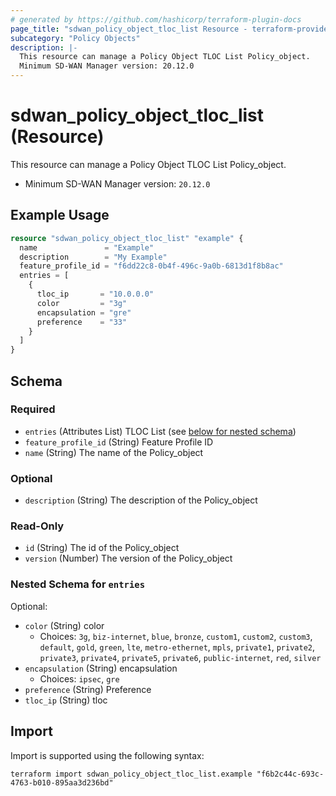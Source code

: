 ```yaml
---
# generated by https://github.com/hashicorp/terraform-plugin-docs
page_title: "sdwan_policy_object_tloc_list Resource - terraform-provider-sdwan"
subcategory: "Policy Objects"
description: |-
  This resource can manage a Policy Object TLOC List Policy_object.
  Minimum SD-WAN Manager version: 20.12.0
---
```


# sdwan_policy_object_tloc_list (Resource)

This resource can manage a Policy Object TLOC List Policy_object.
  - Minimum SD-WAN Manager version: `20.12.0`

## Example Usage

```terraform
resource "sdwan_policy_object_tloc_list" "example" {
  name               = "Example"
  description        = "My Example"
  feature_profile_id = "f6dd22c8-0b4f-496c-9a0b-6813d1f8b8ac"
  entries = [
    {
      tloc_ip       = "10.0.0.0"
      color         = "3g"
      encapsulation = "gre"
      preference    = "33"
    }
  ]
}
```

<!-- schema generated by tfplugindocs -->
## Schema

### Required

- `entries` (Attributes List) TLOC List (see [below for nested schema](#nestedatt--entries))
- `feature_profile_id` (String) Feature Profile ID
- `name` (String) The name of the Policy_object

### Optional

- `description` (String) The description of the Policy_object

### Read-Only

- `id` (String) The id of the Policy_object
- `version` (Number) The version of the Policy_object

<a id="nestedatt--entries"></a>
### Nested Schema for `entries`

Optional:

- `color` (String) color
  - Choices: `3g`, `biz-internet`, `blue`, `bronze`, `custom1`, `custom2`, `custom3`, `default`, `gold`, `green`, `lte`, `metro-ethernet`, `mpls`, `private1`, `private2`, `private3`, `private4`, `private5`, `private6`, `public-internet`, `red`, `silver`
- `encapsulation` (String) encapsulation
  - Choices: `ipsec`, `gre`
- `preference` (String) Preference
- `tloc_ip` (String) tloc

## Import

Import is supported using the following syntax:

```shell
terraform import sdwan_policy_object_tloc_list.example "f6b2c44c-693c-4763-b010-895aa3d236bd"
```
